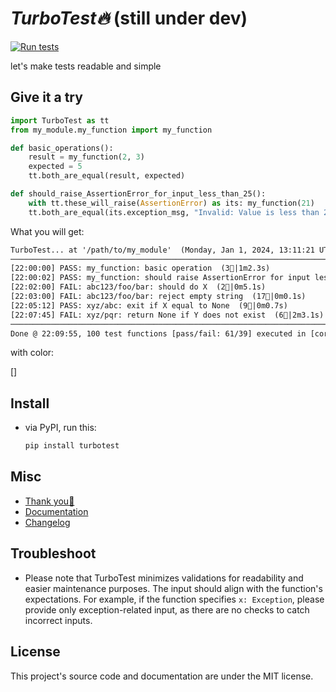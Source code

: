 # *TurboTest🔥* (still under dev)

[![Run tests](https://github.com/nvfp/TurboTest/actions/workflows/run-tests.yml/badge.svg)](https://github.com/nvfp/TurboTest/actions/workflows/run-tests.yml)

let's make tests readable and simple


## Give it a try

```python
import TurboTest as tt
from my_module.my_function import my_function

def basic_operations():
    result = my_function(2, 3)
    expected = 5
    tt.both_are_equal(result, expected)

def should_raise_AssertionError_for_input_less_than_25():
    with tt.these_will_raise(AssertionError) as its: my_function(21)
    tt.both_are_equal(its.exception_msg, "Invalid: Value is less than 25.")
```

What you will get:

```txt
TurboTest... at '/path/to/my_module'  (Monday, Jan 1, 2024, 13:11:21 UTC-0800)
──────────────────────────────────────────────────────────────────────────────────────────────────────
[22:00:00] PASS: my_function: basic operation  (3🧪|1m2.3s)
[22:00:02] PASS: my_function: should raise AssertionError for input less than 25  (9🧪|2m2.1s)
[22:02:00] FAIL: abc123/foo/bar: should do X  (2🧪|0m5.1s)
[22:03:00] FAIL: abc123/foo/bar: reject empty string  (17🧪|0m0.1s)
[22:05:12] PASS: xyz/abc: exit if X equal to None  (9🧪|0m0.7s)
[22:07:45] FAIL: xyz/pqr: return None if Y does not exist  (6🧪|2m3.1s)
──────────────────────────────────────────────────────────────────────────────────────────────────────
Done @ 22:09:55, 100 test functions [pass/fail: 61/39] executed in [core/total: 31m2.0s/37m3.1s] 🔥🔥
```

with color:

[]


## Install

- via PyPI, run this:

    ```sh
    pip install turbotest
    ```

## Misc

- [Thank you💙](https://nvfp.github.io/thank-you)
- [Documentation](https://nvfp.github.io/mykit)
- [Changelog](https://nvfp.github.io/mykit/changelog)


## Troubleshoot

- Please note that TurboTest minimizes validations for readability and easier maintenance purposes. The input should align with the function's expectations. For example, if the function specifies `x: Exception`, please provide only exception-related input, as there are no checks to catch incorrect inputs.


## License

This project's source code and documentation are under the MIT license.
